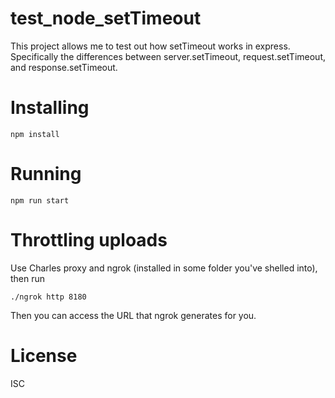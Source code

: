 # test_node_setTimeout

This project allows me to test out how setTimeout works in express. Specifically the differences between server.setTimeout, request.setTimeout, and response.setTimeout.

# Installing

```
npm install
```

# Running

```
npm run start
```

# Throttling uploads

Use Charles proxy and ngrok (installed in some folder you've shelled into), then run
```
./ngrok http 8180
```

Then you can access the URL that ngrok generates for you.

# License

ISC
